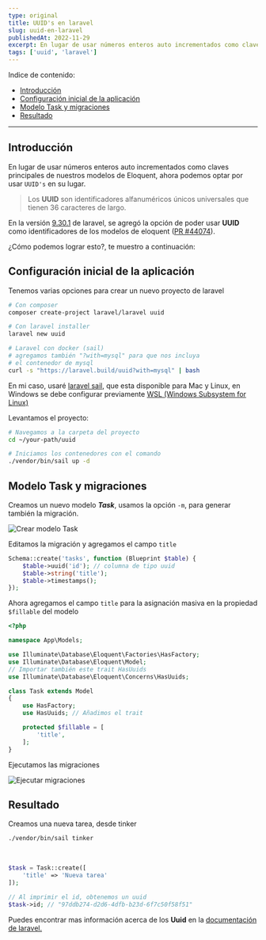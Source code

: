 ```yaml
---
type: original
title: UUID's en laravel
slug: uuid-en-laravel
publishedAt: 2022-11-29
excerpt: En lugar de usar números enteros auto incrementados como claves principales de nuestros modelos de Eloquent, ahora podemos optar por usar UUID en su lugar
tags: ['uuid', 'laravel']
---
```

Indice de contenido:
- [Introducción](#introducción "Introducción")
- [Configuración inicial de la aplicación](#configuración-inicial-de-la-aplicación "Configuración inicial de la aplicación")
- [Modelo Task y migraciones](#modelo-task-y-migraciones "Modelo Task y migraciones")
- [Resultado](#resultado "Resultado")

---

## Introducción

En lugar de usar números enteros auto incrementados como claves principales de nuestros modelos de Eloquent, ahora podemos optar por usar `UUID's` en su lugar.

> Los **UUID** son identificadores alfanuméricos únicos universales que tienen 36 caracteres de largo.

En la versión <a href="https://github.com/laravel/framework/releases/tag/v9.30.1" target="_blank" title="Release de laravel" rel="nofollow noopener">9.30.1</a> de laravel, se agregó la opción de poder usar **UUID** como identificadores de los modelos de eloquent (<a href="https://github.com/laravel/framework/pull/44074" target="_blank" title="Pull request" rel="nofollow noopener">PR #44074</a>).

¿Cómo podemos lograr esto?, te muestro a continuación:

## Configuración inicial de la aplicación

Tenemos varias opciones para crear un nuevo proyecto de laravel

```bash title="Terminal"
# Con composer
composer create-project laravel/laravel uuid

# Con laravel installer
laravel new uuid

# Laravel con docker (sail)
# agregamos también "?with=mysql" para que nos incluya
# el contenedor de mysql
curl -s "https://laravel.build/uuid?with=mysql" | bash
```

En mi caso, usaré <a href="https://laravel.com/docs/9.x/sail" target="_blank" title="Laravel sail" rel="nofollow noopener">laravel sail</a>, que esta disponible para Mac y Linux, en Windows se debe configurar previamente <a href="https://learn.microsoft.com/en-us/windows/wsl/install" target="_blank" title="Documentación windows wsl" rel="nofollow noopener">WSL (Windows Subsystem for Linux)</a>

Levantamos el proyecto:

```bash title="Terminal"
# Navegamos a la carpeta del proyecto
cd ~/your-path/uuid

# Iniciamos los contenedores con el comando
./vendor/bin/sail up -d
```

## Modelo Task y migraciones

Creamos un nuevo modelo ***Task***, usamos la opción `-m`, para generar también la migración.

![Crear modelo Task](/images/uuids-en-laravel/make-model.webp "Crear modelo Task")

Editamos la migración y agregamos el campo `title`

```php
Schema::create('tasks', function (Blueprint $table) {
    $table->uuid('id'); // columna de tipo uuid
    $table->string('title');
    $table->timestamps();
});
```

Ahora agregamos el campo `title` para la asignación masiva en la propiedad `$fillable` del modelo

```php title="Task.php"
<?php

namespace App\Models;

use Illuminate\Database\Eloquent\Factories\HasFactory;
use Illuminate\Database\Eloquent\Model;
// Importar también este trait HasUuids
use Illuminate\Database\Eloquent\Concerns\HasUuids;

class Task extends Model
{
    use HasFactory;
    use HasUuids; // Añadimos el trait

    protected $fillable = [
        'title',
    ];
}
```

Ejecutamos las migraciones

![Ejecutar migraciones](/images/uuids-en-laravel/run-migrations.webp "Ejecutar migraciones")

## Resultado

Creamos una nueva tarea, desde tinker

```bash title="Terminal"
./vendor/bin/sail tinker
```

<br />

```php
$task = Task::create([
    'title' => 'Nueva tarea'
]);

// Al imprimir el id, obtenemos un uuid
$task->id; // "97ddb274-d2d6-4dfb-b23d-6f7c50f58f51"
```

Puedes encontrar mas información acerca de los **Uuid** en la <a href="https://laravel.com/docs/9.x/eloquent#uuid-and-ulid-keys" class="font-semibold text-red-600" target="_blank" title="Documentación laravel" rel="nofollow noopener">documentación de laravel.</a>
